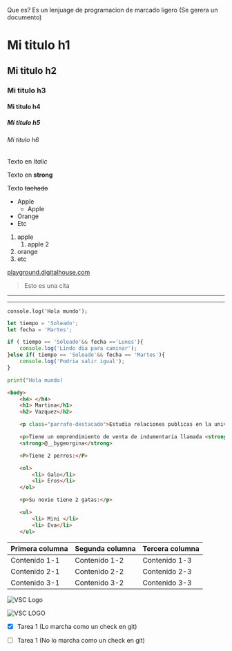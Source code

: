 Que es? Es un lenjuage de programacion de marcado ligero (Se gerera un documento)

<!-- TITULOS-->
# Mi titulo h1
## Mi titulo h2
### Mi titulo h3
#### Mi titulo h4
##### Mi titulo h5
###### Mi titulo h6

<!-- Italica-->
Texto en *Italic*

<!--Strong-->
Texto en **strong**

<!--Tachado-->
Texto ~~tachado~~

<!--Listas Desordenadas  <ul> -->
* Apple
    * Apple
* Orange
* Etc

<!-- Lista ordenada <ol> -->
1. apple
   1. apple 2
2. orange
3. etc

<!--Enlaces-->
[playground.digitalhouse.com](https://playground.digitalhouse.com/login?redirect=%2Fcourse%2F6d67a65e-74a9-4f91-90ae-e90448ded203%2Funit%2F078cd7c6-6cf5-43e6-85a8-46f42ab44ab8%2Flesson%2F63ae14cb-f100-4b7b-9e96-d752e0cf4807%2Ftopic%2F720eb6b4-0bcf-4902-9757-da54786fc20e&redirectGuard=student)

<!--Citas-->
> Esto es una cita

<!-- Lineas-->
---
___

<!--Pegar codigo-->

`console.log('Hola mundo');`

```javascript
let tiempo = 'Soleado';
let fecha = 'Martes';

if ( tiempo == 'Soleado'&& fecha =='Lunes'){
    console.log('Lindo dia para caminar');
}else if( tiempo == 'Soleado'&& fecha == 'Martes'){
    console.log('Podria salir igual');
}
```

```python
print("Hola mundo)
```

```HTML
<body>
    <h4> </h4>
    <h1> Martina</h1>
    <h2> Vazquez</h2>

    <p class="parrafo-destacado">Estudia relaciones publicas en la universidad de moron</p>

    <p>Tiene un emprendimiento de venta de indumentaria llamada <strong>ByGeorgina</strong></p>
    <strong>@__bygeorgina</strong>

    <P>Tiene 2 perros:</P>

    <ol>
        <li> Galo</li>
        <li> Eros</li>
    </ol>

    <p>Su novio tiene 2 gatas:</p>

    <ul> 
        <li> Mini </li>
        <li> Eva</li>
    </ul>
```

<!--crear un tabla-->
| Primera columna | Segunda columna | Tercera columna |
| -- | -- | -- |
| Contenido 1-1 | Contenido 1-2 | Contenido 1-3 |
| Contenido 2-1 | Contenido 2-2 | Contenido 2-3 |
| Contenido 3-1 | Contenido 3-2 | Contenido 3-3 |

<!--IMG O ENLACES-->
![VSC Logo](https://cdn.worldvectorlogo.com/logos/visual-studio-code-1.svg "Vsc Logo")

![VSC LOGO](/vsc-logo.png "Vsc Logo")


<!--GitHub md-->
*[X] Tarea 1 (Lo marcha como un check en git)
*[ ] Tarea 1 (No lo marcha como un check en git)


